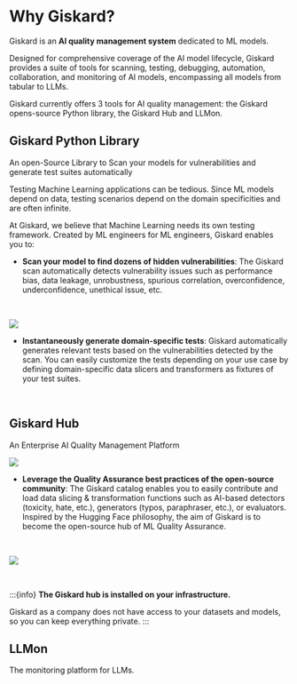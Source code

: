 # Why Giskard?

Giskard is an **AI quality management system** dedicated to ML models.

Designed for comprehensive coverage of the AI model lifecycle, Giskard provides a suite of tools for scanning, testing, 
debugging, automation, collaboration, and monitoring of AI models, encompassing all models from tabular to LLMs.

Giskard currently offers 3 tools for AI quality management: the Giskard opens-source Python library, the Giskard Hub and LLMon.

## Giskard Python Library

An open-Source Library to Scan your models for vulnerabilities and generate test suites automatically


Testing Machine Learning applications can be tedious. Since ML models depend on data, testing scenarios depend on the 
domain specificities and are often infinite.

At Giskard, we believe that Machine Learning needs its own testing framework. Created by ML engineers for ML engineers, 
Giskard enables you to:

- **Scan your model to find dozens of hidden vulnerabilities**: The Giskard scan automatically detects vulnerability 
issues such as performance bias, data leakage, unrobustness, spurious correlation, overconfidence, underconfidence, unethical issue, etc.

<br>

  ![](/_static/scan_example.png)
- **Instantaneously generate domain-specific tests**: Giskard automatically generates relevant tests based on the 
vulnerabilities detected by the scan. You can easily customize the tests depending on your use case by defining 
domain-specific data slicers and transformers as fixtures of your test suites.

<br>

## Giskard Hub

An Enterprise AI Quality Management Platform

  ![](/_static/test_suite_example.png)
- **Leverage the Quality Assurance best practices of the open-source community**: The Giskard catalog enables you to 
easily contribute and load data slicing & transformation functions such as AI-based detectors (toxicity, hate, etc.), 
generators (typos, paraphraser, etc.), or evaluators. Inspired by the Hugging Face philosophy, the aim of Giskard is to 
become the open-source hub of ML Quality Assurance.

<br>

  ![](/_static/catalog_example.png)

<br>

:::{info}
**The Giskard hub is installed on your infrastructure.**

Giskard as a company does not have access to your datasets and models, so you can keep everything private.
:::

## LLMon

The monitoring platform for LLMs.

